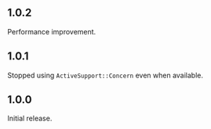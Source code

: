 ## 1.0.2

Performance improvement.

## 1.0.1

Stopped using `ActiveSupport::Concern` even when available.

## 1.0.0

Initial release.
